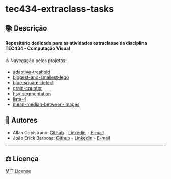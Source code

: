 # tec434-extraclass-tasks

## 📚 Descrição ##
**Repositório dedicado para as atividades extraclasse da disciplina TEC434 - Computação Visual**

⛵ Navegação pelos projetos:
- [adaptive-treshold](./adaptive-treshold)
- [biggest-and-smallest-lego](./biggest-and-smallest-lego/)
- [blue-square-detect](./blue-square-detect/)
- [grain-counter](./grain-counter)
- [hsv-segmentation](./hsv-segmentation)
- [lista-4](./lista-4)
- [mean-median-between-images](./mean-median-between-images)

## 📌 Autores ##
- Allan Capistrano: [Github](https://github.com/AllanCapistrano) - [Linkedin](https://www.linkedin.com/in/allancapistrano/) - [E-mail](https://mail.google.com/mail/u/0/?view=cm&fs=1&tf=1&source=mailto&to=asantos@ecomp.uefs.br)
- João Erick Barbosa: [Github](https://github.com/JoaoErick) - [Linkedin](https://www.linkedin.com/in/joão-erick-barbosa-9050801b0/) - [E-mail](https://mail.google.com/mail/u/0/?view=cm&fs=1&tf=1&source=mailto&to=jsilva@ecomp.uefs.br)

------------

## ⚖️ Licença ##
[MIT License](./LICENSE)

